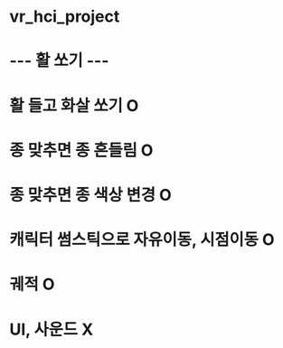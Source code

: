 # vr_hci_project
# --- 활 쏘기 ---
# 활 들고 화살 쏘기 O
# 종 맞추면 종 흔들림 O
# 종 맞추면 종 색상 변경 O
# 캐릭터 썸스틱으로 자유이동, 시점이동 O
# 궤적 O
# UI, 사운드 X
